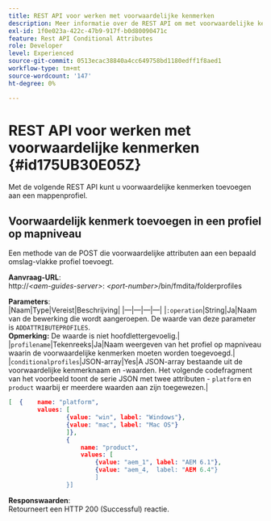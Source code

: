 ```yaml
---
title: REST API voor werken met voorwaardelijke kenmerken
description: Meer informatie over de REST API om met voorwaardelijke kenmerken te werken
exl-id: 1f0e023a-422c-47b9-917f-b0d80090471c
feature: Rest API Conditional Attributes
role: Developer
level: Experienced
source-git-commit: 0513ecac38840a4cc649758bd1180edff1f8aed1
workflow-type: tm+mt
source-wordcount: '147'
ht-degree: 0%

---
```


# REST API voor werken met voorwaardelijke kenmerken {#id175UB30E05Z}

Met de volgende REST API kunt u voorwaardelijke kenmerken toevoegen aan een mappenprofiel.

## Voorwaardelijk kenmerk toevoegen in een profiel op mapniveau

Een methode van de POST die voorwaardelijke attributen aan een bepaald omslag-vlakke profiel toevoegt.

**Aanvraag-URL**:\
http://*&lt;aem-guides-server>*: *&lt;port-number>*/bin/fmdita/folderprofiles

**Parameters**:\
|Naam|Type|Vereist|Beschrijving| |—|—|—|—| |`:operation`|String|Ja|Naam van de bewerking die wordt aangeroepen. De waarde van deze parameter is ``ADDATTRIBUTEPROFILES``. <br> **Opmerking:** De waarde is niet hoofdlettergevoelig.| |`profilename`|Tekenreeks|Ja|Naam weergeven van het profiel op mapniveau waarin de voorwaardelijke kenmerken moeten worden toegevoegd.| |`conditionalprofiles`|JSON-array|Yes|A JSON-array bestaande uit de voorwaardelijke kenmerknaam en -waarden. Het volgende codefragment van het voorbeeld toont de serie JSON met twee attributen - `platform` en `product` waarbij er meerdere waarden aan zijn toegewezen.|

```JSON
[  {    name: "platform",    
        values: [       
                {value: "win", label: "Windows"},       
                {value: "mac", label: "Mac OS"}    
                ]},
                {    
                    name: "product",    
                    values: [      
                        {value: "aem_1", label: "AEM 6.1"},     
                        {value: "aem_4,  label: "AEM 6.4"}  
                        ]  
                }]
```

**Responswaarden**:\
Retourneert een HTTP 200 \(Successful\) reactie.
